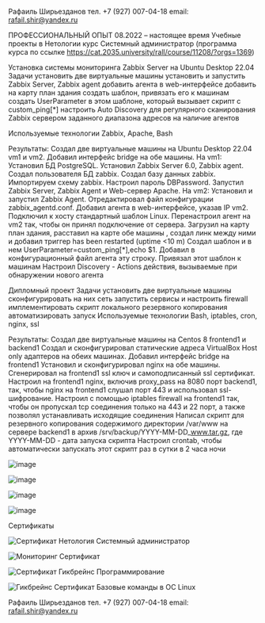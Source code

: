 Рафаиль Ширьезданов
тел. +7 (927) 007-04-18
email: rafail.shir@yandex.ru


ПРОФЕССИОНАЛЬНЫЙ ОПЫТ
08.2022 – настоящее время Учебные проекты в Нетологии
курс Системный администратор (программа курса по ссылке https://cat.2035.university/rall/course/11208/?orgs=1369)

Установка системы мониторинга Zabbix Server на Ubuntu Desktop 22.04
Задачи
установить две виртуальные машины
установить и запустить Zabbix Server, Zabbix agent
добавить агента в web-интерфейсе
добавить на карту план здания
создать шаблон, привязать его к машинам
создать UserParameter в этом шаблоне, который вызывает скрипт c custom_ping[*]
настроить Auto Discovery для регулярного сканирования Zabbix сервером заданного диапазона адресов на наличие агентов

Используемые технологии
Zabbix, Apache, Bash

Результаты: 
Создал две виртуальные машины на Ubuntu Desktop 22.04 vm1 и vm2. Добавил интерфейс bridge на обе машины.
На vm1: Установил БД PostgreSQL. Установил Zabbix Server 6.0, Zabbix agent. Создал пользователя БД zabbix. Создал базу данных zabbix. Импортируем схему zabbix. Настроил пароль DBPassword. Запустил Zabbix Server, Zabbix Agent и Web-сервер Apache. На vm2: Установил и запустил Zabbix Agent. Отредактировал файл конфигурации zabbix_agentd.conf.
Добавил агента в web-интерфейсе, указав IP vm2. Подключил к хосту стандартный шаблон Linux. Перенастроил агент на vm2 так, чтобы он принял подключение от сервера. 
Загрузил на карту план здания, расставил на карте обе машины , создал линк между ними и добавил триггер has been restarted (uptime <10 m)
Создал шаблон и в нем UserParameter=custom_ping[*],echo $1. Добавил в конфигурационный файл агента эту строку. Привязал этот шаблон к машинам
Настроил Discovery - Actions действия, вызываемые при обнаружении нового агента

Дипломный проект
Задачи
установить две виртуальные машины 
сконфигурировать на них сеть
запустить сервисы и настроить firewall
имплементировать скрипт локального резервного копирования
автоматизировать запуск
Используемые технологии
Bash, iptables, сron, nginx, ssl

Результаты: 
Создал две виртуальные машины на Centos 8 frontend1 и backend1
Создал и сконфигурировал статические адреса VirtualBox Host only адаптеров на обеих машинах. Добавил интерфейс bridge на  frontend1
Установил и сконфигурировал nginx на обе машины. Сгенерировал на frontend1 ssl ключ и самоподписанный ssl сертификат. Настроил на frontend1 nginx, включив proxy_pass на 8080 порт backend1, так, чтобы nginx на frontend1 слушал порт 443 и использовал ssl-шифрование. Настроил с помощью iptables firewall на frontend1 так, чтобы он пропускал tcp соединения только на 443 и 22 порт, а также позволял устанавливать исходящие соединения
Написал скрипт для резервного копирования содержимого директории /var/www на сервере backend1 в архив /srv/backup/YYYY-MM-DD_www.tar.gz, где YYYY-MM-DD - дата запуска скрипта
Наcтроил crontab, чтобы автоматически запускать этот скрипт раз в сутки в 2 часа ночи

![image](https://user-images.githubusercontent.com/105864840/227736405-cb24a170-70dc-4168-bbdf-cfd5cb9685ec.png)

![image](https://user-images.githubusercontent.com/105864840/227736479-b2327a61-8fe5-4afe-8109-dbf833ea5b0a.png)

![image](https://user-images.githubusercontent.com/105864840/227736491-e964d172-704c-4540-a82c-99cfdaaa396a.png)

![image](https://user-images.githubusercontent.com/105864840/227736495-a0973bf3-544b-4193-a8fe-345ca4e43662.png)


Сертификаты

![Сертификат Нетология Системный администратор](https://user-images.githubusercontent.com/105864840/227737535-2c6b4fe8-8115-4ed5-89f7-6f56da892b9b.jpg)

![Мониторинг Сертификат](https://user-images.githubusercontent.com/105864840/227738145-dfd03210-f50b-4a95-862f-1761abd21279.jpg)

![Сертификат Гикбрейнс Программирование](https://user-images.githubusercontent.com/105864840/227737949-89f06b4f-da28-4049-9c73-180e6b8292b2.jpg)

![Гикбрейнс Сертификат Базовые команды в ОС Linux](https://user-images.githubusercontent.com/105864840/227738311-93a26e0d-e9b0-4c36-8e72-71c0beaaf5f2.jpg)


Рафаиль Ширьезданов тел. +7 (927) 007-04-18 email: rafail.shir@yandex.ru

